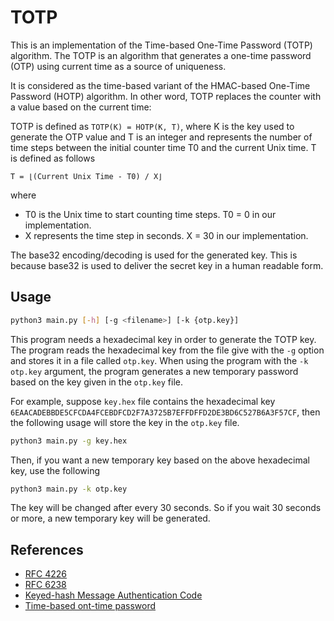 # TOTP

This is an implementation of the Time-based One-Time Password (TOTP) algorithm. The TOTP is an algorithm that generates a one-time password (OTP) using current time as a source of uniqueness.

It is considered as the time-based variant of the HMAC-based One-Time Password (HOTP) algorithm. In other word, TOTP replaces the counter with a value based on the current time:

TOTP is defined as `TOTP(K) = HOTP(K, T)`, where K is the key used to generate the OTP value and T is an integer and represents the number of time steps between the initial counter time T0 and the current Unix time. T is defined as follows

```
T = ⌊(Current Unix Time - T0) / X⌋
```

where
* T0 is the Unix time to start counting time steps. T0 = 0 in our implementation.
* X represents the time step in seconds. X = 30 in our implementation.


The base32 encoding/decoding is used for the generated key. This is because base32 is used to deliver the secret key in a human readable form.


## Usage

```bash
python3 main.py [-h] [-g <filename>] [-k {otp.key}]
```

This program needs a hexadecimal key in order to generate the TOTP key. The program reads the hexadecimal key from the file give with the `-g` option and stores it in a file called `otp.key`. When using the program with the `-k otp.key` argument, the program generates a new temporary password based on the key given in the `otp.key` file.

For example, suppose `key.hex` file contains the hexadecimal key `6EAACADEBBDE5CFCDA4FCEBDFCD2F7A3725B7EFFDFFD2DE3BD6C527B6A3F57CF`, then the following usage will store the key in the `otp.key` file.

```bash
python3 main.py -g key.hex
```

Then, if you want a new temporary key based on the above hexadecimal key, use the following

```bash
python3 main.py -k otp.key
```

The key will be changed after every 30 seconds. So if you wait 30 seconds or more, a new temporary key will be generated.


## References

* [RFC 4226](https://datatracker.ietf.org/doc/html/rfc4226)
* [RFC 6238](https://datatracker.ietf.org/doc/html/rfc6238)
* [Keyed-hash Message Authentication Code](https://en.wikipedia.org/wiki/HMAC)
* [Time-based ont-time password](https://en.wikipedia.org/wiki/Time-based_one-time_password)
